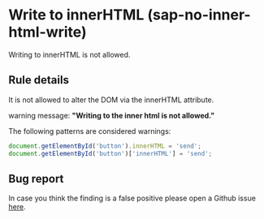 # Write to innerHTML (sap-no-inner-html-write)

Writing to innerHTML is not allowed.

## Rule details

It is not allowed to alter the DOM via the innerHTML attribute.

warning message: **"Writing to the inner html is not allowed."**

The following patterns are considered warnings:

```js
document.getElementById('button').innerHTML = 'send';
document.getElementById('button')['innerHTML'] = 'send';
```

## Bug report

In case you think the finding is a false positive please open a Github issue [here](https://github.com/SAP/open-ux-tools/issues).
